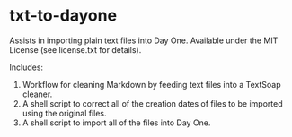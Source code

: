 txt-to-dayone
=============

Assists in importing plain text files into Day One. Available under the MIT License (see license.txt for details).

Includes:

1. Workflow for cleaning Markdown by feeding text files into a TextSoap cleaner.
2. A shell script to correct all of the creation dates of files to be imported using the original files.
3. A shell script to import all of the files into Day One.